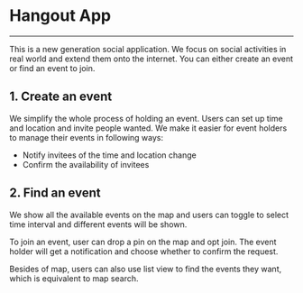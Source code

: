 # Hangout App
---

This is a new generation social application. We focus on social activities in real world and extend them onto the internet. You can either create an event or find an event to join.


## 1. Create an event

We simplify the whole process of holding an event. Users can set up time and location and invite people wanted. We make it easier for event holders to manage their events in following ways:

* Notify invitees of the time and location change
* Confirm the availability of invitees


## 2. Find an event

We show all the available events on the map and users can toggle to select time interval and different events will be shown.

To join an event, user can drop a pin on the map and opt join. The event holder will get a notification and choose whether to confirm the request.

Besides of map, users can also use list view to find the events they want, which is equivalent to map search.
